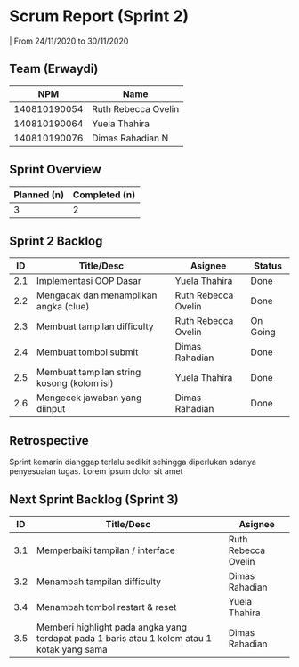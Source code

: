 # Scrum Report (Sprint 2)
| From 24/11/2020 to 30/11/2020

## Team (Erwaydi)
| NPM           | Name        |
| ------------- |-------------|
| 140810190054  | Ruth Rebecca Ovelin    |
| 140810190064  | Yuela Thahira    |
| 140810190076  | Dimas Rahadian N |

## Sprint Overview
| Planned (n)   | Completed (n) |
| ------------- |-------------- |
| 3             | 2             |

## Sprint 2 Backlog

| ID  | Title/Desc | Asignee | Status |
| --- | ---------- | ------- | ------ |
| 2.1 | Implementasi OOP Dasar | Yuela Thahira | Done |
| 2.2 | Mengacak dan menampilkan angka (clue) | Ruth Rebecca Ovelin | Done |
| 2.3 | Membuat tampilan difficulty | Ruth Rebecca Ovelin | On Going |
| 2.4 | Membuat tombol submit | Dimas Rahadian | Done |
| 2.5 | Membuat tampilan string kosong (kolom isi) | Yuela Thahira | Done |
| 2.6 | Mengecek jawaban yang diinput | Dimas Rahadian | Done |

## Retrospective 

Sprint kemarin dianggap terlalu sedikit sehingga diperlukan adanya penyesuaian tugas. Lorem ipsum dolor sit amet

## Next Sprint Backlog (Sprint 3)
| ID  | Title/Desc | Asignee | 
| --- | ---------- | ------- | 
| 3.1 | Memperbaiki tampilan / interface | Ruth Rebecca Ovelin | 
| 3.2 | Menambah tampilan difficulty | Dimas Rahadian | 
| 3.4 | Menambah tombol restart & reset | Yuela Thahira |
| 3.5 | Memberi highlight pada angka yang terdapat pada 1 baris atau 1 kolom atau 1 kotak yang sama | Dimas Rahadian |
